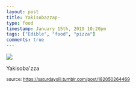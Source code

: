 ```yaml
---
layout: post
title: Yakisobazzap-
type: food
timestamp: January 15th, 2019 10:20pm
tags: ["Edible", "food", "pizza"]
comments: true
---
```

<img src="https://saturdayxiii.github.io/media/182050264469.jpg"/>

Yakisoba'zza
 
  
<small>source: https://saturdayxiii.tumblr.com/post/182050264469</small>